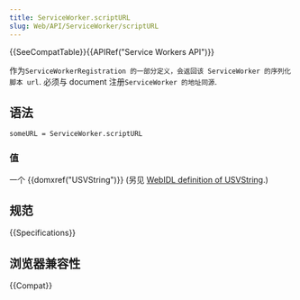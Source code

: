 ```yaml
---
title: ServiceWorker.scriptURL
slug: Web/API/ServiceWorker/scriptURL
---
```


{{SeeCompatTable}}{{APIRef("Service Workers API")}}

作为`ServiceWorkerRegistration 的一部分定义，会返回该 ServiceWorker 的序列化脚本 url`. 必须与 document 注册`ServiceWorker 的地址同源`.

## 语法

```plain
someURL = ServiceWorker.scriptURL
```

### 值

一个 {{domxref("USVString")}} (另见 [WebIDL definition of USVString](http://heycam.github.io/webidl/#idl-USVString).)

## 规范

{{Specifications}}

## 浏览器兼容性

{{Compat}}
